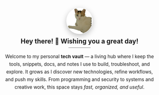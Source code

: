<p align="center" style="margin: 1.25rem 0 0;">
  <img src="assets/logo.png" alt="Profile" style="width:84px;height:84px;border-radius:50%;object-fit:cover;border:1px solid rgba(255,255,255,.12);box-shadow:0 6px 18px rgba(0,0,0,.25);" />
</p>

<h2 style="text-align:center;margin:.5rem 0 .25rem 0;font-weight:700;">
  Hey there! 👋 Wishing you a great day!
</h2>

<hr style="width:72px;border:none;border-top:1px solid var(--md-accent-fg-color);opacity:.6;margin:.5rem auto 1rem;" />

<p align="center" style="font-size:.95rem;color:var(--md-default-fg-color--light);max-width:820px;margin:0 auto 1.2rem;line-height:1.65;">
  Welcome to my personal <strong>tech vault</strong> — a living hub where I keep the tools, snippets, docs, and notes I use to build, troubleshoot, and explore.
  It grows as I discover new technologies, refine workflows, and push my skills. From programming and security to systems and creative work,
  this space stays <em>fast, organized, and useful</em>.
</p>

